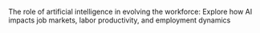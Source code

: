 The role of artificial intelligence in evolving the workforce: Explore how AI impacts job markets, labor productivity, and employment dynamics
